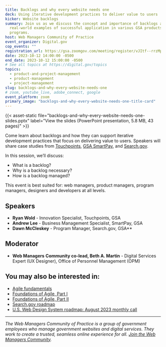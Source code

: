 ```yaml
---
title: Backlogs and why every website needs one
deck: Using iterative development practices to deliver value to users
kicker: Website backlogs
summary: Join us as we discuss the concept and importance of backlogs and hear
  real-world examples of successful application in various GSA products and
  programs.
host: Web Managers Community of Practice
event_organizer: Digital.gov
cop_events: ""
registration_url: https://gsa.zoomgov.com/meeting/register/vJItf--rrzMpHTwORod8Ppd5YEJphF-PLpk
date: 2023-10-12 14:00:00 -0500
end_date: 2023-10-12 15:00:00 -0500
# See all topics at https://digital.gov/topics
topics:
  - product-and-project-management
  - product-management
  - project-management
slug: backlogs-and-why-every-website-needs-one
# zoom, youtube_live, adobe_connect, google
event_platform: zoom
primary_image: "backlogs-and-why-every-website-needs-one-title-card"
---
```

{{< asset-static file="backlogs-and-why-every-website-needs-one-slides.pptx" label="View the slides (PowerPoint presentation, 5.8 MB, 43 pages)" >}}

Come learn about backlogs and how they can support iterative development practices that focus on delivering value to users. Speakers will share case studies from [Touchpoints](https://touchpoints.digital.gov/), [GSA SmartPay](https://smartpay.gsa.gov/), and [Search.gov](https://search.gov/).

In this session, we’ll discuss:

* What is a backlog?
* Why is a backlog necessary?
* How is a backlog managed?

This event is best suited for: web managers, product managers, program managers, designers and developers at all levels.

## Speakers

* **Ryan Wold** - Innovation Specialist, Touchpoints, GSA
* **Andrew Lee** - Business Management Specialist, SmartPay, GSA
* **Dawn McCleskey** - Program Manager, Search.gov, GSA\*\* 

## Moderator

* **Web Managers** **Community co-lead, Beth A. Martin** - Digital Services Expert (UX Designer), Office of Personnel Management (OPM)

## You may also be interested in:

* [Agile fundamentals](https://agile.18f.gov/agile-fundamentals/)
* [Foundations of Agile, Part I](https://digital.gov/event/2019/11/04/foundations-agile-i/)
* [Foundations of Agile, Part II](https://digital.gov/event/2019/11/05/foundations-agile-ii/)
* [Search.gov roadmap](https://search.gov/about/updates/roadmap/)
* [U.S. Web Design System roadmap: August 2023 monthly call](https://digital.gov/event/2023/08/17/uswds-monthly-call-august-2023/)

- - -

*The Web Managers Community of Practice is a group of government employees who manage government websites and digital services. They work to create a trusted, seamless online experience for all. [Join the Web Managers Community](https://digital.gov/communities/web-content-managers/).*
